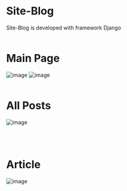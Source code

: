 # Site-Blog
Site-Blog is developed with framework Django
<br>
<br>
<h1><b>Main Page</b></h1>

![image](https://github.com/AhhaerDeLacum/Site-Blog/assets/110164246/ba2c7369-aa4d-41c6-8f28-f107c1574316)
![image](https://github.com/AhhaerDeLacum/Site-Blog/assets/110164246/27460dd1-3dad-4535-a629-6c4955675a16)
<br>
<br>
<h1><b>All Posts</b></h1>


![image](https://github.com/AhhaerDeLacum/Site-Blog/assets/110164246/1beac837-af06-4d59-98fa-8245a0964d31)

<br>
<br>
<h1><b>Article</b></h1>


![image](https://github.com/AhhaerDeLacum/Site-Blog/assets/110164246/9152df21-79ad-4fb2-96d1-113429cc2438)
